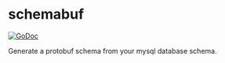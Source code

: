 # schemabuf

[![GoDoc](https://godoc.org/github.com/mcos/schemabuf?status.svg)](https://godoc.org/github.com/mcos/schemabuf)

Generate a protobuf schema from your mysql database schema.
